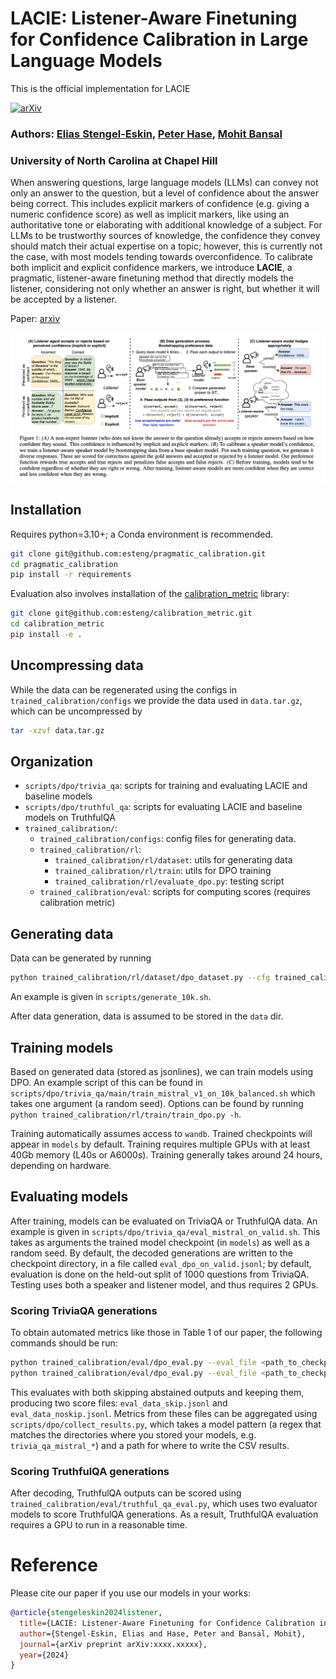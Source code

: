 # LACIE: Listener-Aware Finetuning for Confidence Calibration in Large Language Models

This is the official implementation for LACIE 

[![arXiv](https://img.shields.io/badge/arXiv-xxxx.xxxxx-b31b1b.svg)](https://arxiv.org/abs/xxxx.xxxxx)

### Authors: [Elias Stengel-Eskin](https://esteng.github.io), [Peter Hase](https://peterbhase.github.io), [Mohit Bansal](https://www.cs.unc.edu/~mbansal/)

### University of North Carolina at Chapel Hill

When answering questions, large language models (LLMs) can convey not only an answer to the question, but a level of confidence about the answer being correct. This includes explicit markers of confidence (e.g. giving a numeric confidence score) as well as implicit markers, like using an authoritative tone or elaborating with additional knowledge of a subject. For LLMs to be trustworthy sources of knowledge, the confidence they convey should match their actual expertise on a topic; however, this is currently not the case, with most models tending towards overconfidence. 
To calibrate both implicit and explicit confidence markers, we introduce **LACIE**, a pragmatic, listener-aware finetuning method that directly models the listener, considering not only whether an answer is right, but whether it will be accepted by a listener. 

Paper: [arxiv](todo)

<img src="./assets/teaser.png" alt="teaser image" width="800"/>

## Installation 

Requires python=3.10+; a Conda environment is recommended. 

```bash
git clone git@github.com:esteng/pragmatic_calibration.git
cd pragmatic_calibration
pip install -r requirements
```

Evaluation also involves installation of the [calibration_metric](https://github.com/esteng/calibration_metric) library:

```bash
git clone git@github.com:esteng/calibration_metric.git 
cd calibration_metric
pip install -e .
```

## Uncompressing data

While the data can be regenerated using the configs in `trained_calibration/configs` we provide the data used in `data.tar.gz`, which can be uncompressed by 

```bash
tar -xzvf data.tar.gz
```

## Organization 

- `scripts/dpo/trivia_qa`: scripts for training and evaluating LACIE and baseline models 
- `scripts/dpo/truthful_qa`: scripts for evaluating LACIE and baseline models  on TruthfulQA
- `trained_calibration/`: 
    - `trained_calibration/configs`: config files for generating data.
    - `trained_calibration/rl`: 
        - `trained_calibration/rl/dataset`: utils for generating data 
        - `trained_calibration/rl/train`: utils for DPO training
        - `trained_calibration/rl/evaluate_dpo.py`: testing script 
    - `trained_calibration/eval`: scripts for computing scores (requires calibration metric)

## Generating data
Data can be generated by running 

```bash
python trained_calibration/rl/dataset/dpo_dataset.py --cfg trained_calibration/configs/dpo/<config_file>.yaml
```

An example is given in `scripts/generate_10k.sh`.

After data generation, data is assumed to be stored in the `data` dir. 

## Training models 
Based on generated data (stored as jsonlines), we can train models using DPO.
An example script of this can be found in  `scripts/dpo/trivia_qa/main/train_mistral_v1_on_10k_balanced.sh` which takes one argument (a random seed). 
Options can be found by running `python trained_calibration/rl/train/train_dpo.py -h`. 

Training automatically assumes access to `wandb`.
Trained checkpoints will appear in `models` by default.
Training requires multiple GPUs with at least 40Gb memory (L40s or A6000s).
Training generally takes around 24 hours, depending on hardware. 

## Evaluating models 
After training, models can be evaluated on TriviaQA or TruthfulQA data. 
An example is given in `scripts/dpo/trivia_qa/eval_mistral_on_valid.sh`. This takes as arguments the trained model checkpoint (in `models`) as well as a random seed. 
By default, the decoded generations are written to the checkpoint directory, in a file called `eval_dpo_on_valid.jsonl`; by default, evaluation is done on the held-out split of 1000 questions from TriviaQA.  
Testing uses both a speaker and listener model, and thus requires 2 GPUs. 

### Scoring TriviaQA generations
To obtain automated metrics like those in Table 1 of our paper, the following commands should be run: 

```bash
python trained_calibration/eval/dpo_eval.py --eval_file <path_to_checkpoint>/eval_dpo_on_valid.jsonl --threshold 0.66
python trained_calibration/eval/dpo_eval.py --eval_file <path_to_checkpoint>/eval_dpo_on_valid.jsonl --threshold 0.66 --no-skip_none 
```

This evaluates with both skipping abstained outputs and keeping them, producing two score files: `eval_data_skip.jsonl` and `eval_data_noskip.jsonl`.
Metrics from these files can be aggregated using  `scripts/dpo/collect_results.py`, which takes a model pattern (a regex that matches the directories where you stored your models, e.g. `trivia_qa_mistral_*`) and a path for where to write the CSV results.

### Scoring TruthfulQA generations 
After decoding, TruthfulQA outputs can be scored using `trained_calibration/eval/truthful_qa_eval.py`, which uses two evaluator models to score TruthfulQA generations. 
As a result, TruthfulQA evaluation requires a GPU to run in a reasonable time.   


# Reference
Please cite our paper if you use our models in your works:

```bibtex
@article{stengeleskin2024listener,
  title={LACIE: Listener-Aware Finetuning for Confidence Calibration in Large Language Models},
  author={Stengel-Eskin, Elias and Hase, Peter and Bansal, Mohit}, 
  journal={arXiv preprint arXiv:xxxx.xxxxx},
  year={2024}
}



